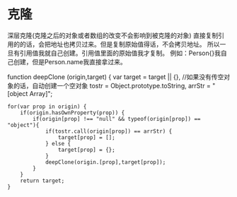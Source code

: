 # 克隆

深层克隆(克隆之后的对象或者数组的改变不会影响到被克隆的对象)
直接复制引用的的话，会把地址也拷贝过来。但是复制原始值得话，不会拷贝地址。
所以一旦有引用值我就自己创建。引用值里面的原始值我才复制。
例如：Person{}我自己创建，但是Person.name我直接拿过来。

function deepClone (origin,target) {
    var target = target || {},  //如果没有传空对象的话，自动创建一个空对象
    tostr = Object.prototype.toString,
    arrStr = "[object Array]";

    for(var prop in origin) {
        if(origin.hasOwnProperty(prop)) {
            if(origin[prop] !== "null" && typeof(origin[prop]) == "object"){
                if(tostr.call(origin[prop]) == arrStr) {
                    target[prop] = [];
                } else {
                    target[prop] = {};
                }
                deepClone(origin.[prop],target[prop]);
            }
        }
        return target;
    }